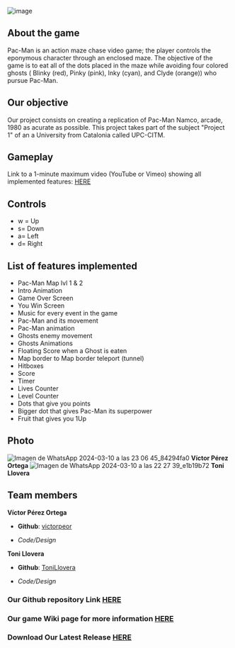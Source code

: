 
![image](https://github.com/victorpeor/PAC-MAN-Proyecto1/assets/160216454/87c32a17-609c-4cc9-b2b2-d8a28642c557)



## About the game
Pac-Man is an action maze chase video game; the player controls the eponymous character through an enclosed maze. The objective of the game is to eat all of the dots placed in the maze while avoiding four colored ghosts ( Blinky (red), Pinky (pink), Inky (cyan), and Clyde (orange)) who pursue Pac-Man.


## Our objective
Our project consists on creating a replication of Pac-Man Namco, arcade, 1980 as acurate as possible. This project takes part of the subject "Project 1" of an a University from Catalonia called UPC-CITM.

## Gameplay
Link to a 1-minute maximum video (YouTube or Vimeo) showing all implemented features: [HERE](https://youtu.be/1IWXlARd5zw)

## Controls 
- w = Up
- s= Down
- a= Left
- d= Right

## List of features implemented
- Pac-Man Map lvl 1 & 2
- Intro Animation
- Game Over Screen
- You Win Screen
- Music for every event in the game
- Pac-Man and its movement
- Pac-Man animation
- Ghosts enemy movement
- Ghosts Animations
- Floating Score when a Ghost is eaten
- Map border to Map border teleport (tunnel)
- Hitboxes
- Score 
- Timer
- Lives Counter
- Level Counter
- Dots that give you points
- Bigger dot that gives Pac-Man its superpower
- Fruit that gives you 1Up

## Photo
![Imagen de WhatsApp 2024-03-10 a las 23 06 45_84294fa0](https://github.com/victorpeor/PAC-MAN-Proyecto1/assets/160216454/e35a9080-5dfd-4f72-8af7-cd48ea78a036)
**Víctor Pérez Ortega**
![Imagen de WhatsApp 2024-03-10 a las 22 27 39_e1b19b72](https://github.com/victorpeor/PAC-MAN-Proyecto1/assets/160216454/1fa47427-1bb1-4919-9a86-43740fd5f0d7)
**Toni Llovera**

## Team members

**Víctor Pérez Ortega** 

* **Github**: [victorpeor](https://github.com/victorpeor)

* _Code/Design_

**Toni Llovera** 

* **Github**: [ToniLlovera](https://github.com/ToniLlovera)

* _Code/Design_

### Our Github repository Link [HERE](https://github.com/victorpeor/PAC-MAN-Proyecto1)
### Our game Wiki page for more information [HERE](https://github.com/victorpeor/PAC-MAN-Proyecto1/wiki)
### Download Our Latest Release [HERE]([https://github.com/victorpeor/PAC-MAN-Proyecto1/blob/main/ToniLlovera%26VictorPerez_Pac-Man_v.1.0.zip](https://github.com/victorpeor/PAC-MAN-Proyecto1/releases/tag/Release))
